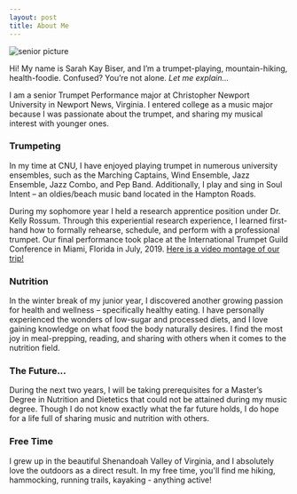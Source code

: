 ```yaml
---
layout: post
title: About Me
---
```

![senior picture](https://skbiser23.github.io/skbiser23/images/Senior.jpg)

Hi! My name is Sarah Kay Biser, and I’m a trumpet-playing, mountain-hiking, health-foodie.  Confused?  You’re not alone.
_Let me explain…_

I am a senior Trumpet Performance major at Christopher Newport University in Newport News, Virginia.  I entered college as a music major because I was passionate about the trumpet, and sharing my musical interest with younger ones.

### Trumpeting
In my time at CNU, I have enjoyed playing trumpet in numerous university ensembles, such as the Marching Captains, Wind Ensemble, Jazz Ensemble, Jazz Combo, and Pep Band.  Additionally, I play and sing in Soul Intent – an oldies/beach music band located in the Hampton Roads.

During my sophomore year I held a research apprentice position under Dr. Kelly Rossum.  Through this experiential research experience, I learned first-hand how to formally rehearse, schedule, and perform with a professional trumpet.  Our final performance took place at the International Trumpet Guild Conference in Miami, Florida in July, 2019.  [Here is a video montage of our trip!](https://www.youtube.com/watch?v=K-kuj-gcS2U)

### Nutrition
In the winter break of my junior year, I discovered another growing passion for health and wellness – specifically healthy eating.  I have personally experienced the wonders of low-sugar and processed diets, and I love gaining knowledge on what food the body naturally desires.  I find the most joy in meal-prepping, reading, and sharing with others when it comes to the nutrition field.

### The Future...
During the next two years, I will be taking prerequisites for a Master’s Degree in Nutrition and Dietetics that could not be attained during my music degree.  Though I do not know exactly what the far future holds, I do hope for a life full of sharing music and nutrition with others.

### Free Time
I grew up in the beautiful Shenandoah Valley of Virginia, and I absolutely love the outdoors as a direct result.  In my free time, you'll find me hiking, hammocking, running trails, kayaking - anything active!
